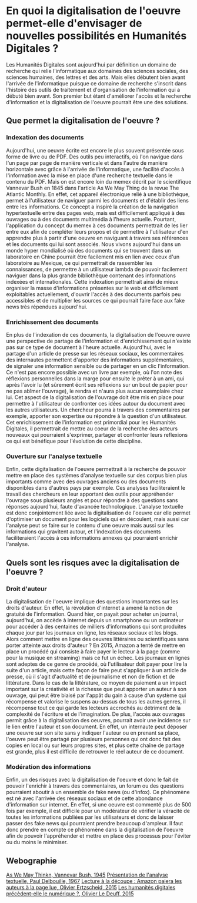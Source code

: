 # En quoi la digitalisation de l'oeuvre permet-elle d'envisager de nouvelles possibilités en Humanités Digitales ?
Les Humanités Digitales sont aujourd'hui par définition un domaine de recherche qui relie l'informatique aux domaines des sciences sociales, des sciences humaines, des lettres et des arts. Mais elles débutent bien avant l'arrivée de l'informatique puisque ce domaine de recherche s'inscrit dans l'histoire des outils de traitement et d'organisation de l'information qui a débuté bien avant. Son premier but étant d'améliorer l'accès et la recherche d'information et la digitalisation de l'oeuvre pourrait être une des solutions.

## Que permet la digitalisation de l'oeuvre ?

### Indexation des documents
Aujourd'hui, une oeuvre écrite est encore le plus souvent présentée sous forme de livre ou de PDF. Des outils peu interactifs, où l'on navigue dans l'un page par page de manière verticale et dans l'autre de manière horizontale avec grâce à l'arrivée de l'informatique, une facilité d'accès à l'information avec la mise en place d'une recherche textuelle dans le contenu du PDF. Mais on est encore loin du memex décrit par le scientifique Vannevar Bush en 1845 dans l'article As We May Thing de la revue The Atlantic Monthly. En effet, cet appareil électronique relié à une bibliothèque, permet à l'utilisateur de naviguer parmi les documents et d'établir des liens entre les informations. Ce concept a inspiré la création de la navigation hypertextuelle entre des pages web, mais est difficilement appliqué à des ouvrages ou à des documents multimédia à l'heure actuelle. Pourtant, l'application du concept du memex à ces documents permettrait de les lier entre eux afin de compléter leurs propos et de permettre à l'utilisateur d'en apprendre plus à partir d'une oeuvre en naviguant à travers ses références et les documents qui lui sont associés. Nous vivons aujourd'hui dans un monde hyper mondialisé où des documents qui se trouvent dans un laboratoire en Chine pourrait être facilement mis en lien avec ceux d'un laboratoire au Mexique, ce qui permettrait de rassembler les connaissances, de permettre à un utilisateur lambda de pouvoir facilement naviguer dans la plus grande bibliothèque contenant des informations indexées et internationales. Cette indexation permettrait ainsi de mieux organiser la masse d'informations présentes sur le web et difficilement exploitables actuellement, d'ouvrir l'accès à des documents parfois peu accessibles et de multiplier les sources ce qui pourrait faire face aux fake news très répendues aujourd'hui. 

### Enrichissement des documents
En plus de l'indexation de ces documents, la digitalisation de l'oeuvre ouvre une perspective de partage de l'information et d'enrichissement qui n'existe pas sur ce type de document à l'heure actuelle. Aujourd'hui, avec le partage d'un article de presse sur les réseaux sociaux, les commentaires des internautes permettent d'apporter des informations supplémentaires, de signaler une information sensible ou de partager en un clic l'information. Ce n'est pas encore possible avec un livre par exemple, où l'on note des réflexions personnelles dans la marge pour ensuite le prêter à un ami, qui après l'avoir lu (et sûrement écrit ses réflexions sur un bout de papier pour ne pas abîmer l'ouvrage), le rendra et n'aura plus aucun exemplaire chez lui. Cet aspect de la digitalisation de l'ouvrage doit être mis en place pour permettre à l'utilisateur de confronter ces idées autour du document avec les autres utilisateurs. Un chercheur pourra à travers des commentaires par exemple, apporter son expertise ou répondre à la question d'un utilisateur. Cet enrichissement de l'information est primordial pour les Humanités Digitales, il permettrait de mettre au coeur de la recherche des acteurs nouveaux qui pourraient s'exprimer, partager et confronter leurs reflexions ce qui est bénéfique pour l'évolution de cette discipline. 

### Ouverture sur l'analyse textuelle
Enfin, cette digitalisation de l'oeuvre permettrait à la recherche de pouvoir mettre en place des systèmes d'analyse textuelle sur des corpus bien plus importants comme avec des ouvrages anciens ou des documents disponibles dans d'autres pays par exemple. Ces analyses faciliteraient le travail des chercheurs en leur apportant des outils pour appréhender l'ouvrage sous plusieurs angles et pour répondre à des questions sans réponses aujourd'hui, faute d'avancée technologique. L'analyse textuelle est donc conjointement liée avec la digitalisation de l'oeuvre car elle permet d'optimiser un document pour les logiciels qui en découlent, mais aussi car l'analyse peut se faire sur le contenu d'une oeuvre mais aussi sur les informations qui gravitent autour, et l'indexation des documents faciliteraient l'accès à ces informations annexes qui pourraient enrichir l'analyse. 

## Quels sont les risques avec la digitalisation de l'oeuvre ?

### Droit d'auteur
La digitalisation de l'oeuvre implique des questions importantes sur les droits d'auteur. En effet, la révolution d'internet a amené la notion de gratuité de l'information. Quand hier, on payait pour acheter un journal, aujourd'hui, on accède à internet depuis un smartphone ou un ordinateur pour accéder à des centaines de milliers d'informations qui sont produites chaque jour par les journaux en ligne, les réseaux sociaux et les blogs. Alors comment mettre en ligne des oeuvres littéraires ou scientifiques sans porter atteinte aux droits d'auteur ? En 2015, Amazon a tenté de mettre en place un procédé qui consiste à faire payer le lecteur à la page (comme pour la musique en streaming) mais ce fut un échec. Les journaux en lignes sont adeptes de ce genre de procédé, où l'utilisateur doit payer pour lire la suite d'un article, mais cette façon de faire peut s'appliquer à un article de presse, où il s'agit d'actualité et de journalisme et non de fiction et de littérature. Dans le cas de la littérature, ce moyen de paiement a un impact important sur la créativité et la richesse que peut apporter un auteur à son ouvrage, qui peut être biaisé par l'appât du gain à cause d'un système qui récompense et valorise le suspens au-dessus de tous les autres genres, il récompense tout ce qui garde les lecteurs accrochés au détriment de la complexité de l'écriture et de l'imagination. De plus, l'accès aux ouvrages permit grâce à la digitalisation des oeuvres, pourrait avoir une incidence sur le lien entre l'auteur et son document. En effet, un internaute peut déposer une oeuvre sur son site sans y indiquer l'auteur ou en prenant sa place, l'oeuvre peut être partagé par plusieurs personnes qui ont donc fait des copies en local ou sur leurs propres sites, et plus cette chaîne de partage est grande, plus il est difficile de retrouver le réel auteur de ce document. 

### Modération des informations
Enfin, un des risques avec la digitalisation de l'oeuvre et donc le fait de pouvoir l'enrichir à travers des commentaires, un forum ou des questions pourraient aboutir à un ensemble de fake news (ou d'infox). Ce phénomène est né avec l'arrivée des réseaux sociaux et de cette abondance d'information sur internet. En effet, si une oeuvre est commenté plus de 500 fois par exemple, il est difficile pour un modérateur de vérifier la véracité de toutes les informations publiées par les utilisateurs et donc de laisser passer des fake news qui pourraient prendre beaucoup d'ampleur. Il faut donc prendre en compte ce phénomène dans la digitalisation de l'oeuvre afin de pouvoir l'appréhender et mettre en place des processus pour l'éviter ou du moins le minimiser. 

## Webographie 
[As We May Thinkn, Vannevar Bush, 1945](https://www.theatlantic.com/magazine/archive/1945/07/as-we-may-think/303881/)
[Présentation de l'analyse textuelle, Paul Delbouille, 1967](https://www.persee.fr/doc/bude_0004-5527_1967_num_1_1_2965)
[Lecture à la découpe : Amazon paiera les auteurs à la page lue, Olivier Ertzscheid, 2015](https://affordance.typepad.com//mon_weblog/2015/06/lecture-a-la-decoupe.html)
[Les humanités digitales précèdent-elle le numérique ?, Olivier Le Deuff, 2015](https://archivesic.ccsd.cnrs.fr/sic_01220978/document)